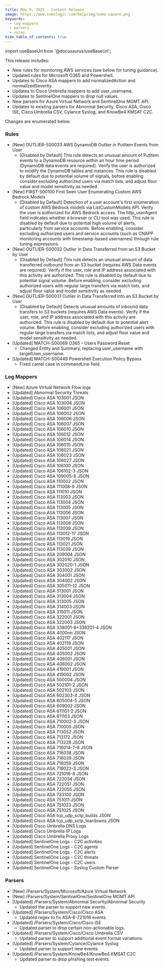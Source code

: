 ```yaml
---
title: May 9, 2025 - Content Release
image: https://www.sumologic.com/help/img/sumo-square.png
keywords:
  - log mappers
  - parsers
  - rules
hide_table_of_contents: true    
---
```


import useBaseUrl from '@docusaurus/useBaseUrl';

This release includes:
- New rules for monitoring AWS services (see below for tuning guidance).
- Updated rules for Microsoft O365 and Powershell.
- Updates to Cisco ASA mappers to add normalizedAction and normalizedSeverity.
- Updates to Cisco Umbrella mappers to add user_username.
- Updates to SentinelOne mappers to drop null values.
- New parsers for Azure Virtual Network and SentinelOne MGMT API.
- Updates to existing parsers for Abnormal Security, Cisco ASA, Cisco ISE, Cisco Umbrella CSV, Cylance Syslog, and KnowBe4 KMSAT C2C.

Changes are enumerated below.

### Rules
- [New] OUTLIER-S00033 AWS DynamoDB Outlier in PutItem Events from User
    - [Disabled by Default] This rule detects an unusual amount of PutItem events to a DynamoDB resource within an hour time period (DynamoDB data events are required). Verify the user is authorized to modify the DynamoDB tables and instances. This rule is disabled by default due to potential volume of signals, before enabling consider excluding authorized users via match lists, and adjust floor value and model sensitivity as needed.
- [New] FIRST-S00100 First Seen User Enumerating Custom AWS Bedrock Models
    - [Disabled by Default] Detection of a user account's first enumeration of custom AWS Bedrock models via ListCustomModels API. Verify the user is authorized for AWS Bedrock access. The http_userAgent field indicates whether a browser or CLI tool was used. This rule is disabled by default due to potential high volume of alerts, particularly from service accounts. Before enabling, consider excluding authorized users and service accounts (such as CNAPP monitoring accounts with timestamp-based usernames) through rule tuning expressions.
- [New] OUTLIER-S00032 Outlier in Data Transferred from an S3 Bucket by User
    - [Disabled by Default] This rule detects an unusual amount of data transferred outbound from an S3 bucket (requires AWS Data events are required). Verify if the user, role and IP address associated with this activity are authorized. This rule is disabled by default due to potential signal volume. Before enabling, consider excluding authorized users with regular large transfers via match lists, and adjust floor value and model sensitivity as needed.
- [New] OUTLIER-S00031 Outlier in Data Transferred into an S3 Bucket by User
    - [Disabled by Default] Detects unusual amounts of inbound data transfers to S3 buckets (requires AWS Data events). Verify if the user, role, and IP address associated with this activity are authorized. This rule is disabled by default due to potential alert volume. Before enabling, consider excluding authorized users with regular large transfers via match lists, and adjust floor value and model sensitivity as needed.
- [Updated] MATCH-S00069 O365 - Users Password Reset
    - Changed Entity and Summary, replacing user_username with targetUser_username.
- [Updated] MATCH-S00449 Powershell Execution Policy Bypass
    - Fixed camel case in commandLine field.

### Log Mappers
- [New] Azure Virtual Network Flow logs
- [Updated] Abnormal Security Threats
- [Updated] Cisco ASA 103001 JSON
- [Updated] Cisco ASA 103004 JSON
- [Updated] Cisco ASA 106001 JSON
- [Updated] Cisco ASA 106002 JSON
- [Updated] Cisco ASA 106006 JSON
- [Updated] Cisco ASA 106007 JSON
- [Updated] Cisco ASA 106010 JSON
- [Updated] Cisco ASA 106012 JSON
- [Updated] Cisco ASA 106014 JSON
- [Updated] Cisco ASA 106015 JSON
- [Updated] Cisco ASA 106021 JSON
- [Updated] Cisco ASA 106023 JSON
- [Updated] Cisco ASA 106027 JSON
- [Updated] Cisco ASA 106100 JSON
- [Updated] Cisco ASA 106102-3 JSON
- [Updated] Cisco ASA 109005-8 JSON
- [Updated] Cisco ASA 110002 JSON
- [Updated] Cisco ASA 111008-9 JSON
- [Updated] Cisco ASA 111010 JSON
- [Updated] Cisco ASA 113003 JSON
- [Updated] Cisco ASA 113004 JSON
- [Updated] Cisco ASA 113005 JSON
- [Updated] Cisco ASA 113006 JSON
- [Updated] Cisco ASA 113007 JSON
- [Updated] Cisco ASA 113008 JSON
- [Updated] Cisco ASA 113009 JSON
- [Updated] Cisco ASA 113012-17 JSON
- [Updated] Cisco ASA 113019 JSON
- [Updated] Cisco ASA 113021 JSON
- [Updated] Cisco ASA 113039 JSON
- [Updated] Cisco ASA 209004 JSON
- [Updated] Cisco ASA 302010 JSON
- [Updated] Cisco ASA 302020-1 JSON
- [Updated] Cisco ASA 303002 JSON
- [Updated] Cisco ASA 304001 JSON
- [Updated] Cisco ASA 304002 JSON
- [Updated] Cisco ASA 305011-12 JSON
- [Updated] Cisco ASA 313001 JSON
- [Updated] Cisco ASA 313004 JSON
- [Updated] Cisco ASA 313005 JSON
- [Updated] Cisco ASA 314003 JSON
- [Updated] Cisco ASA 315011 JSON
- [Updated] Cisco ASA 322001 JSON
- [Updated] Cisco ASA 322003 JSON
- [Updated] Cisco ASA 338001-8+338201-4 JSON
- [Updated] Cisco ASA 4000nn JSON
- [Updated] Cisco ASA 402117 JSON
- [Updated] Cisco ASA 402119 JSON
- [Updated] Cisco ASA 405001 JSON
- [Updated] Cisco ASA 405002 JSON
- [Updated] Cisco ASA 406001 JSON
- [Updated] Cisco ASA 406002 JSON
- [Updated] Cisco ASA 419001 JSON
- [Updated] Cisco ASA 419002 JSON
- [Updated] Cisco ASA 500004 JSON
- [Updated] Cisco ASA 502101-2 JSON
- [Updated] Cisco ASA 502103 JSON
- [Updated] Cisco ASA 602303-4 JSON
- [Updated] Cisco ASA 605004-5 JSON
- [Updated] Cisco ASA 609002 JSON
- [Updated] Cisco ASA 611101-2 JSON
- [Updated] Cisco ASA 611103 JSON
- [Updated] Cisco ASA 710002-3 JSON
- [Updated] Cisco ASA 710005 JSON
- [Updated] Cisco ASA 713052 JSON
- [Updated] Cisco ASA 713172 JSON
- [Updated] Cisco ASA 713228 JSON
- [Updated] Cisco ASA 716014-7-8 JSON
- [Updated] Cisco ASA 716038 JSON
- [Updated] Cisco ASA 716039 JSON
- [Updated] Cisco ASA 716059 JSON
- [Updated] Cisco ASA 719022-3 JSON
- [Updated] Cisco ASA 721016-8 JSON
- [Updated] Cisco ASA 722034 JSON
- [Updated] Cisco ASA 722051 JSON
- [Updated] Cisco ASA 722055 JSON
- [Updated] Cisco ASA 733100 JSON
- [Updated] Cisco ASA 751011 JSON
- [Updated] Cisco ASA 751023 JSON
- [Updated] Cisco ASA 751025 JSON
- [Updated] Cisco ASA tcp_udp_sctp_builds JSON
- [Updated] Cisco ASA tcp_udp_sctp_teardowns JSON
- [Updated] Cisco Umbrella DNS Logs
- [Updated] Cisco Umbrella IP Logs
- [Updated] Cisco Umbrella Proxy Logs
- [Updated] SentinelOne Logs - C2C activities
- [Updated] SentinelOne Logs - C2C agents
- [Updated] SentinelOne Logs - C2C alerts
- [Updated] SentinelOne Logs - C2C threats
- [Updated] SentinelOne Logs - C2C users
- [Updated] SentinelOne Logs - Syslog Custom Parser

### Parsers
- [New] /Parsers/System/Microsoft/Azure Virtual Network
- [New] /Parsers/System/SentinelOne/SentinelOne MGMT API
- [Updated] /Parsers/System/Abnormal Security/Abnormal Security
    - Updated the parser to support new events.
- [Updated] /Parsers/System/Cisco/Cisco ASA
    - Updated regex to fix ASA-6-721016 events.
- [Updated] /Parsers/System/Cisco/Cisco ISE
    - Updated parser to drop certain non-actionable logs.
- [Updated] /Parsers/System/Cisco/Cisco Umbrella CSV
    - Updated parser to support additional event format variations.
- [Updated] /Parsers/System/Cylance/Cylance Syslog
    - Updated parser to support new events.
- [Updated] /Parsers/System/KnowBe4/KnowBe4 KMSAT C2C
    - Updated parser to drop phishing test events.